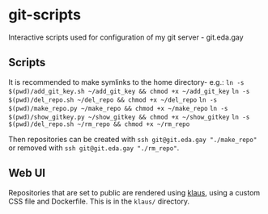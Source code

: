 # git-scripts
Interactive scripts used for configuration of my git server - git.eda.gay

## Scripts

It is recommended to make symlinks to the home directory- e.g.:
`ln -s $(pwd)/add_git_key.sh ~/add_git_key && chmod +x ~/add_git_key`
`ln -s $(pwd)/del_repo.sh ~/del_repo && chmod +x ~/del_repo`
`ln -s $(pwd)/make_repo.py ~/make_repo && chmod +x ~/make_repo`
`ln -s $(pwd)/show_gitkey.py ~/show_gitkey && chmod +x ~/show_gitkey`
`ln -s $(pwd)/del_repo.sh ~/rm_repo && chmod +x ~/rm_repo`

Then repositories can be created with `ssh git@git.eda.gay "./make_repo"` or removed with `ssh git@git.eda.gay "./rm_repo"`.

## Web UI

Repositories that are set to public are rendered using [klaus](https://github.com/jonashaag/klaus), using a custom CSS file and Dockerfile. This is in the `klaus/` directory.
